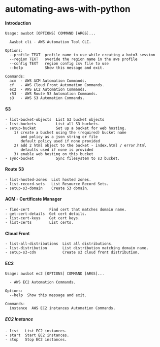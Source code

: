 # automating-aws-with-python

#### Introduction
```
Usage: awsbot [OPTIONS] COMMAND [ARGS]...

  Awsbot cli - AWS Automation Tool CLI.

Options:
  --profile TEXT  profile name to use while creating a boto3 session
  --region TEXT   overide the region name in the aws profile
  --config TEXT   region config csv file to use
  --help          Show this message and exit.

Commands:
  acm  - AWS ACM Automation Commands.
  cf   - AWS Cloud Front Automation Commands.
  ec2  - AWS EC2 Automation Commands.
  r53  - AWS Route 53 Automation Commands.
  s3   - AWS S3 Automation Commands.
```
#### S3

    - list-bucket-objects  List S3 bucket objects
    - list-buckets         List all S3 buckets.
    - setup-bucket         Set up a bucket for web hosting.
        1) create a bucket using the (required) bucket name
           and policy as a json string or file 
           default policy used if none provided
        2) add 2 html object to the bucket - index.html / error.html
           defaults used if none is provided
        3) enable web hosting on this bucket
    - sync-bucket          Sync filesystem to s3 bucket.

#### Route 53

    - list-hosted-zones  List hosted zones.
    - list-record-sets   List Resource Record Sets.
    - setup-s3-domain    Create S3 domain.

#### ACM - Certificate Manager 

    - find-cert         Find cert that matches domain name.
    - get-cert-details  Get cert details.
    - list-cert-keys    Get cert keys.
    - list-certs        List certs.

#### Cloud Front

    - list-all-distributions  List all distributions.
    - list-distribution       List distribution matching domain name.
    - setup-s3-cdn            Create s3 cloud front distribution.

#### EC2
```
Usage: awsbot ec2 [OPTIONS] COMMAND [ARGS]...

  - AWS EC2 Automation Commands.

Options:
  --help  Show this message and exit.

Commands:
  instance  AWS EC2 instances Automation Commands.
```
##### EC2 Instance 

    - list   List EC2 instances.
    - start  Start EC2 instances.
    - stop   Stop EC2 instances.
